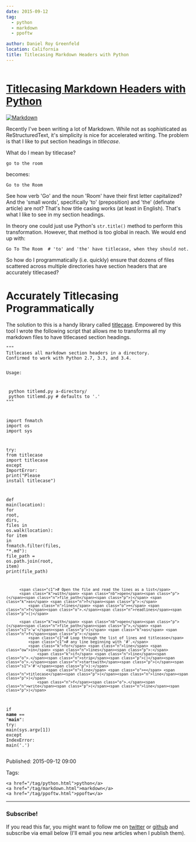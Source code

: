 ```yaml
---
date: 2015-09-12
tag:
  - python
  - markdown
  - ppoftw

author: Daniel Roy Greenfeld
location: California
title: Titlecasing Markdown Headers with Python
---
```


<div class="twelve wide column">
  <h1 class="ui block header">
    <div class="content">
      <a href="/titlecasing-markdown-headers-with-python.html"
        >Titlecasing Markdown Headers with Python</a
      >
    </div>
  </h1>
  <p>
    <a href="https://www.pydanny.com/static/title-case.png" target="_blank"
      ><img alt="Markdown" src="https://pydanny.com/static/title-case.png"
    /></a>
  </p>
  <p>
    Recently I've been writing a lot of Markdown. While not as sophisticated as
    ReStructuredText, it's simplicity is nice for accelerated writing. The
    problem is that I like to put section headings in <em>titlecase</em>.
  </p>
  <p>What do I mean by titlecase?</p>
  <pre><code>go to the room
</code></pre>
  <p>becomes:</p>
  <pre><code>Go to the Room
</code></pre>
  <p>
    See how verb 'Go' and the noun 'Room' have their first letter capitalized?
    And the 'small words', specifically 'to' (preposition) and 'the' (definate
    article) are not? That's how title casing works (at least in English).
    That's what I like to see in my section headings.
  </p>
  <p>
    In theory one could just use Python's <code>str.title()</code> method to
    perform this transformation. However, that method is too global in reach. We
    would end up with:
  </p>
  <pre><code>Go To The Room  # 'to' and 'the' have titlecase, when they should not.
</code></pre>
  <p>
    So how do I programmatically (i.e. quickly) ensure that dozens of files
    scattered across multiple directories have section headers that are
    accurately titlecased?
  </p>
  <h1 id="accurately-titlecasing-programmatically">
    Accurately Titlecasing Programmatically
  </h1>
  <p>
    The solution to this is a handy library called
    <a href="https://pypi.python.org/pypi/titlecase" target="_blank"
      >titlecase</a
    >. Empowered by this tool I wrote the following script that allows me to
    transforms all my markdown files to have titlecased section headings.
  </p>
  <div class="codehilite ui secondary segment">
    <pre><span></span><code><span class="sd">"""</span>
<span class="sd">Titlecases all markdown section headers in a directory.</span>
<span class="sd">Confirmed to work with Python 2.7, 3.3, and 3.4.</span>

<span class="sd">Usage:</span>

<span class="sd"> python titlemd.py a-directory/</span>
<span class="sd"> python titlemd.py # defaults to '.'</span>
<span class="sd">"""</span>

<span class="kn">import</span> <span class="nn">fnmatch</span>
<span class="kn">import</span> <span class="nn">os</span>
<span class="kn">import</span> <span class="nn">sys</span>

<span class="k">try</span><span class="p">:</span>
<span class="kn">from</span> <span class="nn">titlecase</span> <span class="kn">import</span> <span class="n">titlecase</span>
<span class="k">except</span> <span class="ne">ImportError</span><span class="p">:</span>
<span class="k">print</span><span class="p">(</span><span class="s2">"Please install titlecase"</span><span class="p">)</span>

<span class="k">def</span> <span class="nf">main</span><span class="p">(</span><span class="n">location</span><span class="p">):</span>
<span class="k">for</span> <span class="n">root</span><span class="p">,</span> <span class="n">dirs</span><span class="p">,</span> <span class="n">files</span> <span class="ow">in</span> <span class="n">os</span><span class="o">.</span><span class="n">walk</span><span class="p">(</span><span class="n">location</span><span class="p">):</span>
<span class="k">for</span> <span class="n">item</span> <span class="ow">in</span> <span class="n">fnmatch</span><span class="o">.</span><span class="n">filter</span><span class="p">(</span><span class="n">files</span><span class="p">,</span> <span class="s2">"\*.md"</span><span class="p">):</span>
<span class="n">file_path</span> <span class="o">=</span> <span class="n">os</span><span class="o">.</span><span class="n">path</span><span class="o">.</span><span class="n">join</span><span class="p">(</span><span class="n">root</span><span class="p">,</span> <span class="n">item</span><span class="p">)</span>
<span class="k">print</span><span class="p">(</span><span class="n">file_path</span><span class="p">)</span>

          <span class="c1"># Open the file and read the lines as a list</span>
          <span class="k">with</span> <span class="nb">open</span><span class="p">(</span><span class="n">file_path</span><span class="p">)</span> <span class="k">as</span> <span class="n">f</span><span class="p">:</span>
              <span class="n">lines</span> <span class="o">=</span> <span class="n">f</span><span class="o">.</span><span class="n">readlines</span><span class="p">()</span>

          <span class="k">with</span> <span class="nb">open</span><span class="p">(</span><span class="n">file_path</span><span class="p">,</span> <span class="s1">'w'</span><span class="p">)</span> <span class="k">as</span> <span class="n">f</span><span class="p">:</span>
              <span class="c1"># Loop through the list of lines and titlecase</span>
              <span class="c1"># any line beginning with '#'.</span>
              <span class="k">for</span> <span class="n">line</span> <span class="ow">in</span> <span class="n">lines</span><span class="p">:</span>
                  <span class="k">if</span> <span class="n">line</span><span class="o">.</span><span class="n">strip</span><span class="p">()</span><span class="o">.</span><span class="n">startswith</span><span class="p">(</span><span class="s1">'#'</span><span class="p">):</span>
                      <span class="n">line</span> <span class="o">=</span> <span class="n">titlecase</span><span class="p">(</span><span class="n">line</span><span class="p">)</span>
                  <span class="n">f</span><span class="o">.</span><span class="n">write</span><span class="p">(</span><span class="n">line</span><span class="p">)</span>

<span class="k">if</span> <span class="vm">**name**</span> <span class="o">==</span> <span class="s2">"**main**"</span><span class="p">:</span>
<span class="k">try</span><span class="p">:</span>
<span class="n">main</span><span class="p">(</span><span class="n">sys</span><span class="o">.</span><span class="n">argv</span><span class="p">[</span><span class="mi">1</span><span class="p">])</span>
<span class="k">except</span> <span class="ne">IndexError</span><span class="p">:</span>
<span class="n">main</span><span class="p">(</span><span class="s1">'.'</span><span class="p">)</span>
</code></pre>
  </div>

  <p>Published: 2015-09-12 09:00</p>
  <p>
    Tags:

    <a href="/tag/python.html">python</a>
    <a href="/tag/markdown.html">markdown</a>
    <a href="/tag/ppoftw.html">ppoftw</a>
  </p>
  <hr />
  <h3 class="ui header">Subscribe!</h3>
  <p>
    If you read this far, you might want to follow me on
    <a href="https://twitter.com/pydanny">twitter</a> or
    <a href="https://github.com/pydanny">github</a> and subscribe via email
    below (I'll email you new articles when I publish them).
  </p>
   
</div>
